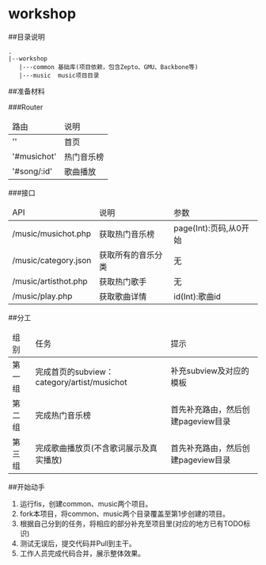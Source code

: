 workshop
============

##目录说明

    .
    |--workshop
       |---common 基础库(项目依赖，包含Zepto、GMU、Backbone等)
       |---music  music项目目录

##准备材料

###Router
<table>
    <thead>
        <tr>
            <td>路由</td>
            <td>说明</td>
        </tr>
    </thead>
    <tbody>
        <tr>
            <td>''</td>
            <td>首页</td>
        </tr>
        <tr>
            <td>'#musichot'</td>
            <td>热门音乐榜</td>
        </tr>
        <tr>
            <td>'#song/:id'</td>
            <td>歌曲播放</td>
        </tr>
    </tbody>
</table>

###接口
<table>
    <thead>
        <tr>
            <td>API</td>
            <td>说明</td>
            <td>参数</td>
        </tr>
    </thead>
    <tbody>
        <tr>
            <td>/music/musichot.php</td>
            <td>获取热门音乐榜</td>
            <td>page(Int):页码,从0开始</td>
        </tr>
        <tr>
            <td>/music/category.json</td>
            <td>获取所有的音乐分类</td>
            <td>无</td>
        </tr>
        <tr>
            <td>/music/artisthot.php</td>
            <td>获取热门歌手</td>
            <td>无</td>
        </tr>
        <tr>
            <td>/music/play.php</td>
            <td>获取歌曲详情</td>
            <td>id(Int):歌曲id</td>
        </tr>
    </tbody>
</table>

##分工
<table>
    <thead>
        <tr>
            <td>组别</td>
            <td>任务</td>
            <td>提示</td>
        </tr>
    </thead>
    <tbody>
        <tr>
            <td>第一组</td>
            <td>完成首页的subview：category/artist/musichot</td>
            <td>补充subview及对应的模板</td>
        </tr>
        <tr>
            <td>第二组</td>
            <td>完成热门音乐榜</td>
            <td>首先补充路由，然后创建pageview目录</td>
        </tr>
        <tr>
            <td>第三组</td>
            <td>完成歌曲播放页(不含歌词展示及真实播放)</td>
            <td>首先补充路由，然后创建pageview目录</td>
        </tr>
    </tbody>
</table>


##开始动手
1. 运行fis，创建common、music两个项目。
2. fork本项目，将common、music两个目录覆盖至第1步创建的项目。
3. 根据自己分到的任务，将相应的部分补充至项目里(对应的地方已有TODO标识)
4. 测试无误后，提交代码并Pull到主干。
5. 工作人员完成代码合并，展示整体效果。